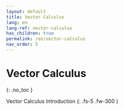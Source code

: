 ```yaml
---
layout: default
title: Vector Calculus
lang: en
lang-ref: vector-calculus
has_children: true
permalink: /en/vector-calculus
nav_order: 5
---
```


# Vector Calculus
{: .no_toc }


Vector Calculus Introduction
{: .fs-5 .fw-300 }